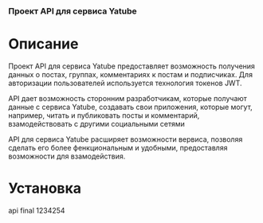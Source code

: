 ### Проект API для сервиса Yatube

# Описание

Проект API для сервиса Yatube предоставляет возможность получения данных о постах, группах, комментариях к постам и подписчиках. Для авторизации пользователей используется технология токенов JWT.

API дает возможность сторонним разработчикам, которые получают данные с сервиса Yatube, создавать свои приложения, которые могут, например, читать и публиковать посты и комментарий, взамодействовать с другими социальными сетями

API для сервиса Yatube расширяет возможности вервиса, позволяя сделать его более фенкциональным и удобными, предоставляя возможности для взамодействия.

# Установка

api final
1234254
